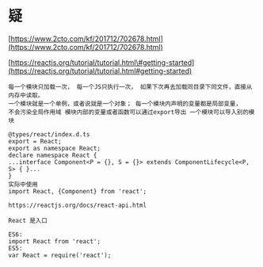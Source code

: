 # 疑

[https://www.2cto.com/kf/201712/702678.html](https://www.2cto.com/kf/201712/702678.html)

[https://reactjs.org/tutorial/tutorial.html\#getting-started](https://reactjs.org/tutorial/tutorial.html#getting-started)

```
每一个模块只加载一次， 每一个JS只执行一次， 如果下次再去加载同目录下同文件，直接从内存中读取。 
一个模块就是一个单例，或者说就是一个对象； 每一个模块内声明的变量都是局部变量， 
不会污染全局作用域 模块内部的变量或者函数可以通过export导出 一个模块可以导入别的模块

@types/react/index.d.ts
export = React;
export as namespace React;
declare namespace React {
...interface Component<P = {}, S = {}> extends ComponentLifecycle<P, S> { }...
}
实际中使用
import React, {Component} from 'react';
```

```
https://reactjs.org/docs/react-api.html

React 是入口

ES6:
import React from 'react';
ES5:
var React = require('react');
```



